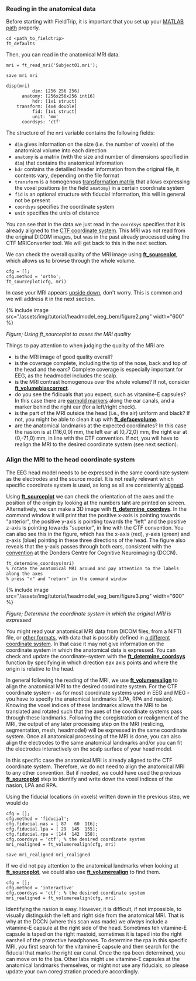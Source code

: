 ### Reading in the anatomical data

Before starting with FieldTrip, it is important that you set up your [MATLAB path](/faq/should_i_add_fieldtrip_with_all_subdirectories_to_my_matlab_path) properly.

    cd <path_to_fieldtrip>
    ft_defaults

Then, you can read in the anatomical MRI data.

    mri = ft_read_mri('Subject01.mri');

    save mri mri

    disp(mri)
              dim: [256 256 256]
          anatomy: [256x256x256 int16]
              hdr: [1x1 struct]
        transform: [4x4 double]
              fid: [1x1 struct]
              unit: 'mm'
          coordsys: 'ctf'

The structure of the `mri` variable contains the following fields:

-   `dim` gives information on the size (i.e. the number of voxels) of the anatomical volume into each direction
-   `anatomy` is a matrix (with the size and number of dimensions specified in `dim`) that contains the anatomical information
-   `hdr` contains the detailled header information from the original file, it contents vary, depending on the file format
-   `transform` is a homogenous [transformation matrix](/faq/homogenous) that allows expressing the voxel positions (in the field `anatomy`) in a certain coordinate system
-   `fid` is an optional structure with fiducial information, this will in general not be present
-   `coordsys` specifies the coordinate system
-   `unit` specifies the units of distance

You can see that in the data we just read in the `coordsys` specifies that it is already aligned to the [CTF coordinate system](/faq/coordsys#details-of-the-ctf-coordinate-system). This MRI was not read from the original DICOM images, but was in the past already processed using the CTF MRIConverter tool. We will get back to this in the next section.

We can check the overall quality of the MRI image using **[ft_sourceplot](/reference/ft_sourceplot)**, which allows us to browse through the whole volume.

    cfg = [];
    cfg.method = 'ortho';
    ft_sourceplot(cfg, mri)

In case your MRI appears [upside down](/faq/my_mri_is_upside_down_is_this_a_problem), don't worry. This is common and we will address it in the next section.

{% include image src="/assets/img/tutorial/headmodel_eeg_bem/figure2.png" width="600" %}

_Figure; Using ft_sourceplot to asses the MRI quality_

Things to pay attention to when judging the quality of the MRI are

- is the MRI image of good quality overall?
- is the coverage complete, including the tip of the nose, back and top of the head and the ears? Complete coverage is especially important for EEG, as the headmodel includes the scalp.
- is the MRI contrast homogenous over the whole volume? If not, consider **[ft_volumebiascorrect](/reference/ft_volumebiascorrect)**.
- do you see the fidicuals that you expect, such as vitamine-E capsules? In this case there are [earmold markers](/faq/how_are_the_lpa_and_rpa_points_defined/#the-lparpa-in-the-donders-meg-and-mri-labs) along the ear canals, and a marker behind the right ear (for a left/right check).
- is the part of the MRI outside the head (i.e., the air) uniform and black? If not, you might be able to clean it up with  **[ft_defacevolume](/reference/ft_defacevolume)**.
- are the anatomical landmarks at the expected coordinates? In this case the nasion is at (116,0,0) mm, the left ear at (0,72,0) mm, the right ear at (0,-71,0) mm, in line with the CTF convention. If not, you will have to realign the MRI to the desired coordinate system (see next section).

### Align the MRI to the head coordinate system

The EEG head model needs to be expressed in the same coordinate system as the electrodes and the source model. It is not really relevant which specific coordinate system is used, as long as all are consistently [aligned](/faq/how_to_coregister_an_anatomical_mri_with_the_gradiometer_or_electrode_positions).

Using **[ft_sourceplot](/reference/ft_sourceplot)** we can check the orientation of the axes and the position of the origin by looking at the numbers taht are printed on screen. Alternatively, we can make a 3D image with **[ft_determine_coordsys](/reference/utilities/ft_determine_coordsys)**. In the command window it will print that the positive x-axis is pointing towards "anterior", the positive y-axis is pointing towards the "left" and the positive z-axis is pointing towards "superior", in line with the CTF convention. You can also see this in the figure, which has the x-axis (red), y-axis (green) and z-axis (blue) pointing in these three directions of the head. The figure also reveals that the y-axis passes through both ears, consistent with the [convention](/faq/how_are_the_lpa_and_rpa_points_defined/#the-lparpa-in-the-donders-meg-and-mri-labs) at the Donders Centre for Cognitive Neuroimaging (DCCN).

    ft_determine_coordsys(mri)
    % rotate the anatomical MRI around and pay attention to the labels along the axes
    % press "n" and "return" in the command window

{% include image src="/assets/img/tutorial/headmodel_eeg_bem/figure3.png" width="600" %}

_Figure; Determine the coordinate system in which the original MRI is expressed_

You might read your anatomical MRI data from DICOM files, from a NIFTI file, or [other formats](/faq/dataformat), with data that is possibly defined in [a different coordinate system](/faq/coordsys). In that case it may not give information on the coordinate system in which the anatomical data is expressed. You can check and update the coordinate-system with the **[ft_determine_coordsys](/reference/utilities/ft_determine_coordsys)** function by specifying in which direction eax axis points and where the origin is relative to the head.

In general following the reading of the MRI, we use **[ft_volumerealign](/reference/ft_volumerealign)** to align the anatomical MRI to the desired coordinate system. For the CTF coordinate system - as for most coordinate systems used in EEG and MEG - you have to specify the anatomical landmarks (LPA, RPA and nasion). Knowing the voxel indices of these landmarks allows the MRI to be translated and rotated such that the axes of the coordinate systems pass through these landmarks. Following the coregistration or realignment of the MRI, the output of any later processing step on the MRI (reslicing, segmentation, mesh, headmodel) will be expressed in the same coordinate system. Once all anatomical processing of the MRI is done, you can also align the electrodes to the same anatomical landmarks and/or you can fit the electrodes interactively on the scalp surface of your head model.

In this specific case the anatomical MRI is already aligned to the CTF coordinate system. Therefore, we do not need to align the anatomical MRI to any other convention. But if needed, we could have used the previous **[ft_sourceplot](/reference/ft_sourceplot)** step to identify and write down the voxel indices of the nasion, LPA and RPA.

Using the fiducial locations (in voxels) written down in the previous step, we would do

    cfg = [];
    cfg.method = 'fiducial';
    cfg.fiducial.nas = [ 87   60  116];
    cfg.fiducial.lpa = [ 29  145  155];
    cfg.fiducial.rpa = [144  142  158];
    cfg.coordsys = 'ctf'; % the desired coordinate system
    mri_realigned = ft_volumerealign(cfg, mri)

    save mri_realigned mri_realigned

If we did not pay attention to the anatomical landmarks when looking at **[ft_sourceplot](/reference/ft_sourceplot)**, we could also use **[ft_volumerealign](/reference/ft_volumerealign)** to find them.

    cfg = [];
    cfg.method = 'interactive'
    cfg.coordsys = 'ctf'; % the desired coordinate system
    mri_realigned = ft_volumerealign(cfg, mri)

Identifying the nasion is easy. However, it is difficult, if not impossible, to visually distinguish the left and right side from the anatomical MRI. That is why at the DCCN (where this scan was made) we _always_ include a vitamine-E capsule at the right side of the head. Sometimes teh vitamine-E capsule is taped on the right mastoid, sometimes it is taped into the right earshell of the protective headphones. To determine the rpa in this specific MRI, you first search for the vitamine-E capsule and then search for the fiducial that marks the right ear canal. Once the rpa been determined, you can move on to the lpa. Other labs might use vitamine-E capsules at the anatomical landmarks themselves, or might not use any fiducials, so please update your own coregistration procedure accordingly.

